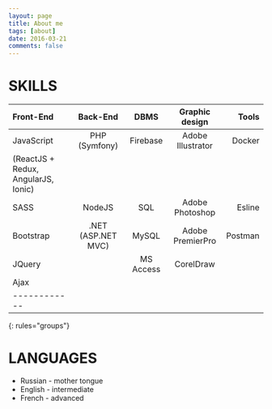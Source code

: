 ```yaml
---
layout: page
title: About me
tags: [about]
date: 2016-03-21
comments: false
---
```


# SKILLS

| Front-End                          | Back-End           |   DBMS    | Graphic design    | Tools   |
|:---------------------------------- |:------------------:|:---------:|:-----------------:|--------:|
| JavaScript                         | PHP (Symfony)      | Firebase  | Adobe Illustrator | Docker  |
|(ReactJS + Redux, AngularJS, Ionic) |
| SASS                               | NodeJS             | SQL       | Adobe Photoshop   | Eslinе  |
| Bootstrap                          | .NET (ASP.NET MVC) | MySQL     | Adobe PremierPro  | Postman |
| JQuery                             |                    | MS Access | CorelDraw         |
| Ajax                              
|------------
{: rules="groups"}

# LANGUAGES

+ Russian - mother tongue
+ English - intermediate
+ French - advanced
